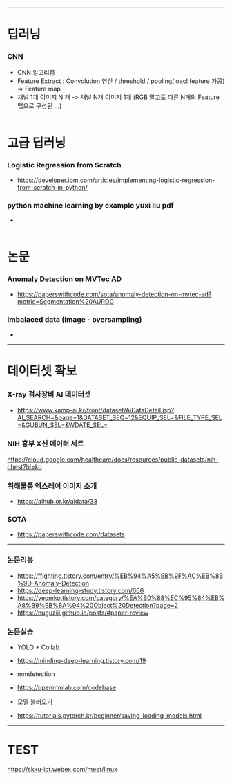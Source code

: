 
---

# 딥러닝

### CNN
+ CNN 알고리즘 
 + Feature Extract : Convolution 연산 / threshold / pooling(loacl feature 가공) => Feature map 
 + 채널 1개 이미지 N 개 -> 채널 N개 이미지 1개 (RGB 말고도 다른 N개의 Feature 맵으로 구성된 ...) 

---

# 고급 딥러닝 

### Logistic Regression from Scratch 
 + https://developer.ibm.com/articles/implementing-logistic-regression-from-scratch-in-python/ 
### python machine learning by example yuxi liu pdf
 + 

---

# 논문

### Anomaly Detection on MVTec AD
+ https://paperswithcode.com/sota/anomaly-detection-on-mvtec-ad?metric=Segmentation%20AUROC

### Imbalaced data (image - oversampling) 
+ 

---

# 데이터셋 확보

### X-ray 검사장비 AI 데이터셋
+ https://www.kamp-ai.kr/front/dataset/AiDataDetail.jsp?AI_SEARCH=&page=1&DATASET_SEQ=12&EQUIP_SEL=&FILE_TYPE_SEL=&GUBUN_SEL=&WDATE_SEL=

### NIH 흉부 X선 데이터 세트
https://cloud.google.com/healthcare/docs/resources/public-datasets/nih-chest?hl=ko

### 위해물품 엑스레이 이미지 소개
+ https://aihub.or.kr/aidata/33

### SOTA 
+ https://paperswithcode.com/datasets

---

### 논문리뷰
 + https://ffighting.tistory.com/entry/%EB%94%A5%EB%9F%AC%EB%8B%9D-Anomaly-Detection
 + https://deep-learning-study.tistory.com/666
 + https://yeomko.tistory.com/category/%EA%B0%88%EC%95%84%EB%A8%B9%EB%8A%94%20Object%20Detection?page=2
 + https://nuguziii.github.io/posts/#paper-review 

### 논문실습
 + YOLO + Collab 
 + https://minding-deep-learning.tistory.com/19

+ mmdetection
 + https://openmmlab.com/codebase 

+ 모델 불러오기
 + https://tutorials.pytorch.kr/beginner/saving_loading_models.html 

---

# TEST

https://skku-ict.webex.com/meet/linux


